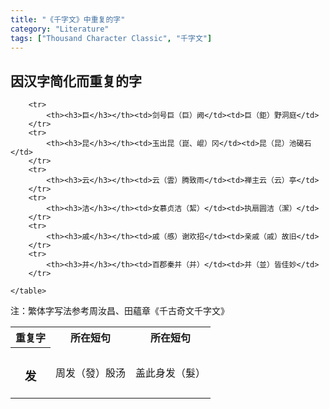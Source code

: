```yaml
---
title: "《千字文》中重复的字"
category: "Literature"
tags: ["Thousand Character Classic", "千字文"]
---
```

## 因汉字简化而重复的字
<style>
    td {
        text-align: center;
    }
</style>
<div class="responsiveTable">
	<table>
		<tr>
			<th>重复字</th><th>所在短句</th><th>所在短句</th>
		</tr>
		<tr>
			<th><h3>发</h3></th><td>周发（發）殷汤</td><td>盖此身发（髮）</td>
		</tr>

		<tr>
			<th><h3>巨</h3></th><td>剑号巨（巨）阙</td><td>巨（鉅）野洞庭</td>
		</tr>
		<tr>
			<th><h3>昆</h3></th><td>玉出昆（崑、崐）冈</td><td>昆（昆）池碣石</td>
		</tr>
		<tr>
			<th><h3>云</h3></th><td>云（雲）腾致雨</td><td>禅主云（云）亭</td>
		</tr>
		<tr>
			<th><h3>洁</h3></th><td>女慕贞洁（絜）</td><td>执扇圆洁（潔）</td>
		</tr>
		<tr>
			<th><h3>戚</h3></th><td>戚（慼）谢欢招</td><td>亲戚（戚）故旧</td>
		</tr>
		<tr>
			<th><h3>并</h3></th><td>百郡秦并（并）</td><td>并（並）皆佳妙</td>
		</tr>
		
	</table>
</div>

注：繁体字写法参考周汝昌、田蘊章《千古奇文千字文》
